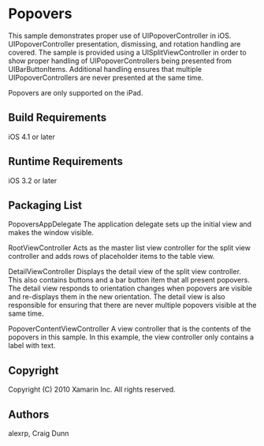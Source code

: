 Popovers
========

This sample demonstrates proper use of UIPopoverController in iOS.
UIPopoverController presentation, dismissing, and rotation
handling are covered. The sample is provided using a UISplitViewController
in order to show proper handling of UIPopoverControllers being presented
from UIBarButtonItems. Additional handling ensures that multiple
UIPopoverControllers are never presented at the same time.

Popovers are only supported on the iPad.

Build Requirements
------------------

iOS 4.1 or later

Runtime Requirements
--------------------

iOS 3.2 or later

Packaging List
--------------

PopoversAppDelegate
The application delegate sets up the initial view and makes the window visible.

RootViewController
Acts as the master list view controller for the split view controller and adds rows of placeholder items to the table view.

DetailViewController
Displays the detail view of the split view controller. This also contains buttons and a bar button item that all present popovers.
The detail view responds to orientation changes when popovers are visible and re-displays them in the new orientation.
The detail view is also responsible for ensuring that there are never multiple popovers visible at the same time.

PopoverContentViewController
A view controller that is the contents of the popovers in this sample. In this example, the view controller only contains a label with text.

Copyright
---------

Copyright (C) 2010 Xamarin Inc. All rights reserved.

Authors
-------

alexrp, 
Craig Dunn